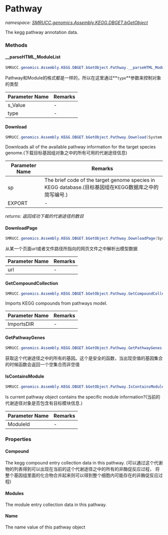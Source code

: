 ﻿# Pathway
_namespace: [SMRUCC.genomics.Assembly.KEGG.DBGET.bGetObject](./index.md)_

The kegg pathway annotation data.



### Methods

#### __parseHTML_ModuleList
```csharp
SMRUCC.genomics.Assembly.KEGG.DBGET.bGetObject.Pathway.__parseHTML_ModuleList(System.String,SMRUCC.genomics.Assembly.KEGG.DBGET.bGetObject.Pathway.LIST_TYPES)
```
Pathway和Module的格式都是一样的，所以在这里通过**`type`**参数来控制对象的类型

|Parameter Name|Remarks|
|--------------|-------|
|s_Value|-|
|type|-|


#### Download
```csharp
SMRUCC.genomics.Assembly.KEGG.DBGET.bGetObject.Pathway.Download(System.String,System.String,System.String)
```
Downloads all of the available pathway information for the target species genome.(下载目标基因组对象之中的所有可用的代谢途径信息)

|Parameter Name|Remarks|
|--------------|-------|
|sp|The brief code of the target genome species in KEGG database.(目标基因组在KEGG数据库之中的简写编号.)|
|EXPORT|-|


_returns: 返回成功下载的代谢途径的数目_

#### DownloadPage
```csharp
SMRUCC.genomics.Assembly.KEGG.DBGET.bGetObject.Pathway.DownloadPage(System.String)
```
从某一个页面url或者文件路径所指向的网页文件之中解析出模型数据

|Parameter Name|Remarks|
|--------------|-------|
|url|-|


#### GetCompoundCollection
```csharp
SMRUCC.genomics.Assembly.KEGG.DBGET.bGetObject.Pathway.GetCompoundCollection(System.String)
```
Imports KEGG compounds from pathways model.

|Parameter Name|Remarks|
|--------------|-------|
|ImportsDIR|-|


#### GetPathwayGenes
```csharp
SMRUCC.genomics.Assembly.KEGG.DBGET.bGetObject.Pathway.GetPathwayGenes
```
获取这个代谢途径之中的所有的基因。这个是安全的函数，当出现空值的基因集合的时候函数会返回一个空集合而非空值

#### IsContainsModule
```csharp
SMRUCC.genomics.Assembly.KEGG.DBGET.bGetObject.Pathway.IsContainsModule(System.String)
```
Is current pathway object contains the specific module information?(当前的代谢途径对象是否包含有目标模块信息.)

|Parameter Name|Remarks|
|--------------|-------|
|ModuleId|-|



### Properties

#### Compound
The kegg compound entry collection data in this pathway.
 (可以通过这个代谢物的列表得到可以出现在当前的这个代谢途径之中的所有的非酶促反应过程，
 将整个基因组里面的化合物合并起来则可以得到整个细胞内可能存在的非酶促反应过程)
#### Modules
The module entry collection data in this pathway.
#### Name
The name value of this pathway object
